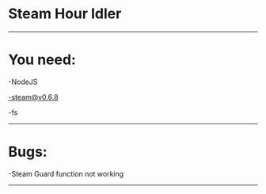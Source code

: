 # Steam Hour Idler
________
# You need:

-NodeJS

-steam@v0.6.8

-fs
________
# Bugs:

-Steam Guard function not working
________
